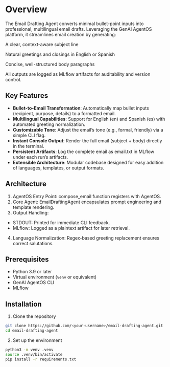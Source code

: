 # Overview

The Email Drafting Agent converts minimal bullet-point inputs into professional, multilingual email drafts. Leveraging the GenAI AgentOS platform, it streamlines email creation by generating:

A clear, context-aware subject line

Natural greetings and closings in English or Spanish

Concise, well-structured body paragraphs

All outputs are logged as MLflow artifacts for auditability and version control.

## Key Features

- **Bullet-to-Email Transformation**: Automatically map bullet inputs (recipient, purpose, details) to a formatted email.
- **Multilingual Capabilities**: Support for English (en) and Spanish (es) with automated greeting normalization.
- **Customizable Tone**: Adjust the email’s tone (e.g., formal, friendly) via a simple CLI flag.
- **Instant Console Output**: Render the full email (subject + body) directly in the terminal.
- **Persistent Artifacts**: Log the complete email as email.txt in MLflow under each run’s artifacts.
- **Extensible Architecture**: Modular codebase designed for easy addition of languages, templates, or output formats.

## Architecture

1. AgentOS Entry Point: compose_email function registers with AgentOS.
2. Core Agent: EmailDraftingAgent encapsulates prompt engineering and template rendering.
3. Output Handling:
- STDOUT: Printed for immediate CLI feedback.
- MLflow: Logged as a plaintext artifact for later retrieval.
4. Language Normalization: Regex-based greeting replacement ensures correct salutations.

## Prerequisites

- Python 3.9 or later
- Virtual environment (`venv` or equivalent)
- GenAI AgentOS CLI
- MLflow

## Installation

1. Clone the repository

```bash
git clone https://github.com/<your-username>/email-drafting-agent.git
cd email-drafting-agent
```

2. Set up the environment

```bash
python3 -m venv .venv
source .venv/bin/activate
pip install -r requirements.txt
```


